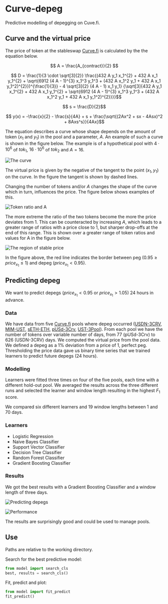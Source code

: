 # Curve-depeg
Predictive modelling of depegging on Cuve.fi.

## Curve and the virtual price

The price of token at the stableswap [Curve.fi](https://curve.fi/) is calculated by the the equation below.

$$  A = \frac{A_{contract}}{2} $$

<!-- $$  D_1 = \frac{1}{3 \cdot \sqrt[3]{2}} $$ -->
<!-- D_1 = 1 / (3 * 2 ** (1/3)) -->

<!-- $$  D_2 = 432 A y_1 x_1^{2} + 432 A x_1 y_1^{2} $$ -->

<!-- $$ D_3 = \sqrt{6912 (4 A - 1)^{3} x_1^3 y_1^3 + (432 A x_1^2 y_1 + 432 A x_1 y_1^2)^{2}} $$ -->

<!-- $$ D_4 = 4 \sqrt[3]{2} (4 A - 1) x_1 y_1 $$ -->

$$ D = \frac{1}{3 \cdot \sqrt[3]{2}} \frac{(432 A y_1 x_1^{2} + 432 A x_1 y_1^{2} + \sqrt{6912 (4 A - 1)^{3} x_1^3 y_1^3 + (432 A x_1^2 y_1 + 432 A x_1 y_1^2)^{2}})^{\frac{1}{3}} - 4 \sqrt[3]{2} (4 A - 1) x_1 y_1} {\sqrt[3]{432 A y_1 x_1^{2} + 432 A x_1 y_1^{2} + \sqrt{6912 (4 A - 1)^{3} x_1^3 y_1^3 + (432 A x_1^2 y_1 + 432 A x_1 y_1^2)^{2}}}}$$

$$ s = \frac{D}{2}$$

<!-- $$ D = D_1 \sqrt[3]{D_2 + D_3} - D_4 / (\sqrt[3]{D_2 + D_3}) $$ -->
$$ y(x) = -\frac{x}{2} - \frac{s}{4A} + s + \frac{\sqrt{(2Ax^2 + sx - 4Asx)^2 + 8Axs^s}}{4Ax}$$

The equation describes a curve whose shape depends on the amount of token $(x_1$ and $y_1)$ in the pool and a parameter, $A$. An example of such a curve is shown in the figure below. The example is of a hypothetical pool with $4 \cdot 10^6$ of $tok_1$, $16 \cdot 10^6$ of $tok_2$ and $A = 16$.

![The curve](https://github.com/knasterk/Curve-depeg/blob/main/fig/single_curve.png "The curve and the virtual price")
<!-- <img src="[https://github.com/knasterk/Curve-depeg/blob/main/fig/single_curve.png]" width="100" /> -->

The virtual price is given by the negative of the tangent to the point $(x_1, y_1)$ on the curve. In the figure the tangent is shown by dashed lines.

Changing the number of tokens and/or $A$ changes the shape of the curve which in turn, influences the price. The figure below shows examples of this.

![Token ratio and A](https://github.com/knasterk/Curve-depeg/blob/main/fig/curves_A-tokRatio.png "The effect of token ratio and the A parameter")
<!-- <img src="[https://github.com/knasterk/Curve-depeg/blob/main/fig/curves_A-tokRatio.png]" width="100" /> -->

The more extreme the ratio of the two tokens become the more the price deviates from $1$. This can be counteracted by increasing $A$, which leads to a greater range of ratios with a price close to $1$, but sharper drop-offs at the end of this range. This is shown over a greater range of token ratios and values for A in the figure below.

![The region of stable price](https://github.com/knasterk/Curve-depeg/blob/main/fig/A-tokRatio_vprice.png "Higher A leads to a wider region of stable prices but a sharper drop-off")
<!-- <img src="[https://github.com/knasterk/Curve-depeg/blob/main/fig/A-tokRatio_vprice.png]" width="200" /> -->

In the figure above, the red line indicates the border between peg $(0.95 \geq price_{x_1} \leq 1)$ and depeg $(price_{x_1}< 0.95)$.

## Predicting depeg

We want to predict depegs $(price_{x_1} < 0.95$ or $price_{x_1} > 1.05)$ 24 hours in advance.

### Data
We have data from five [Curve.fi](https://curve.fi) pools where depeg occurred ([USDN-3CRV](https://curve.fi/usdn), [MIM-UST](https://curve.fi/factory/48), [sETH-ETH](https://curve.fi/seth), [pUSd-3Crv](https://curve.fi/factory/113), [UST-3Pool](https://curve.fi/factory/53)). From each pool we have the number of tokens over variable number of days, from 77 (pUSd-3Crv) to 626 (USDN-3CRV) days. We computed the virtual price from the pool data. We defined a depeg as a 1% deviation from a price of $1$, perfect peg. Thresholding the price data gave us binary time series that we trained learners to predict future depegs (24 hours).

### Modelling
Learners were fitted three times on four of the five pools, each time with a different hold-out pool. We averaged the results across the three different runs and selected the learner and window length resulting in the highest $F_1$ score.

We compared six different learners and 19 window lengths between 1 and 70 days.

### Learners
 * Logistic Regression
 * Naive Bayes Classifier
 * Support Vector Classifier
 * Decision Tree Classifier
 * Random Forest Classifier
 * Gradient Boosting Classifier

### Results

We got the best results with a Gradient Boosting Classifier and a window length of three days.

![Predicting depegs](https://github.com/knasterk/Curve-depeg/blob/main/fig/depeg_predictions_thresh-1.0pct.png "Depeg predictions")

![Performance](https://github.com/knasterk/Curve-depeg/blob/main/fig/depeg_confuse_ROC_thresh-1.0pct.png "Performance")

The results are surprisingly good and could be used to manage pools.

## Use
Paths are relative to the working directory.

Search for the best predictive model:
```python
from model import search_cls
best, results = search_cls()
```

Fit, predict and plot:
```python
from model import fit_predict
fit_predict()
```
